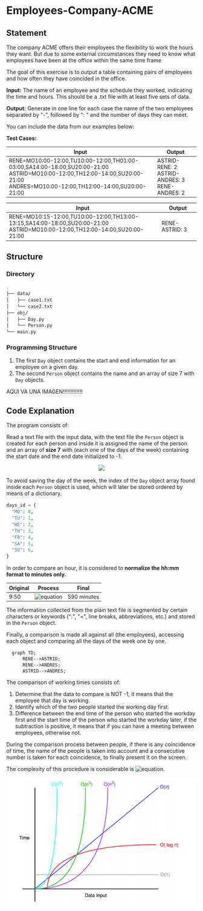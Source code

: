 # Employees-Company-ACME

## Statement

The company ACME offers their employees the flexibility to work the hours they want. But due to some external circumstances they need to know what employees have been at the office within the same time frame

The goal of this exercise is to output a table containing pairs of employees and how often they have coincided in the office.

**Input:**
The name of an employee and the schedule they worked, indicating the time and hours. This should be a .txt file with at least five sets of data. 

**Output:**
Generate in one line for each case the name of the two employees separated by "-", followed by ": " and the number of days they can meet.

You can include the data from our examples below:

**Test Cases:**

| Input | Output |
| --- | --- |
| RENE=MO10:00-12:00,TU10:00-12:00,TH01:00-03:00,SA14:00-18:00,SU20:00-21:00<br>ASTRID=MO10:00-12:00,TH12:00-14:00,SU20:00-21:00<br>ANDRES=MO10:00-12:00,TH12:00-14:00,SU20:00-21:00 | ASTRID-RENE: 2<br>ASTRID-ANDRES: 3<br>RENE-ANDRES: 2 |

| Input | Output |
| --- | --- |
| RENE=MO10:15-12:00,TU10:00-12:00,TH13:00-13:15,SA14:00-18:00,SU20:00-21:00<br>ASTRID=MO10:00-12:00,TH12:00-14:00,SU20:00-21:00 | RENE-ASTRID: 3 |

## Structure

### Directory

```bash
.
├── data/
│   ├── case1.txt
│   └── case2.txt
├── obj/
│   ├── Day.py
│   └── Person.py
└── main.py
```

### Programming Structure

1. The first ``Day`` object contains the start and end information for an employee on a given day.
2. The second ``Person`` object contains the name and an array of size 7 with ``Day`` objects.

AQUI VA UNA IMAGEN!!!!!!!!!!!!!


## Code Explanation

The program consists of:

Read a text file with the input data, with the text file the ``Person`` object is created for each person and inside it is assigned the name of the person and an array of **size 7** with (each one of the days of the week) containing the start date and the end date initialized to -1.


<p align="center">
  <img src="https://mermaid.ink/img/pako:eNptkcEKwjAMhl-l5KSoLzA86s2D4NGJhDXOwtZKkx5E9-5Gt6mb5hS-fCU_6Q2KYAkyKCpkXjksI9a5N1pbihy8Wd4XC7PCawtfWje6tciY2U6i86XxWNOb6RM2G8ey1-7wxiXJ8elNpgNk1f5C_GvxyGq-A-mKTxrnxTh_PIcUBywkGcLn4k4cxenV0f5fmf_ITT9tC-ZQU6zRWT3zK2UOciY9FWTaWjphqiSH3DeqpotFobV1EiJkJ6yY5oBJwu7qC8gkJuql7rc6q3kAq7aNIA">
</p>


To avoid saving the day of the week, the index of the ``Day`` object array found inside each ``Person`` object is used, which will later be stored ordered by means of a dictionary.

```python
days_id = {
  "MO": 0,
  "TU": 1,
  "WE": 2,
  "TH": 3,
  "FR": 4,
  "SA": 5,
  "SU": 6,
}
```

In order to compare an hour, it is considered to **normalize the hh:mm format to minutes only.**

| Original | Process | Final |
| --- | --- | --- |
| 9:50 | ![equation](https://latex.codecogs.com/svg.image?9&space;hours&space;*&space;60&space;&plus;&space;50&space;minutes) | 590 minutes |

The information collected from the plain text file is segmented by certain characters or keywords (":", "=", line breaks, abbreviations, etc.) and stored in the ``Person`` object.

Finally, a comparison is made all against all (the employees), accessing each object and comparing all the days of the week one by one. 

```mermaid
  graph TD;
      RENE-->ASTRID;
      RENE-->ANDRES;
      ASTRID-->ANDRES;
```

The comparison of working times consists of:

1. Determine that the data to compare is NOT -1, it means that the employee that day is working.
2. Identify which of the two people started the working day first.
3. Difference between the end time of the person who started the workday first and the start time of the person who started the workday later, if the subtraction is positive, it means that if you can have a meeting between employees, otherwise not.

During the comparison process between people, if there is any coincidence of time, the name of the people is taken into account and a consecutive number is taken for each coincidence, to finally present it on the screen.

The complexity of this procedure is considerable is ![equation](https://latex.codecogs.com/svg.image?O(n^2)).

<p align="center">
  <img src="https://github.com/gabrielgt99/Employees-Company-ACME/blob/main/assets/big_o.png">
</p>
